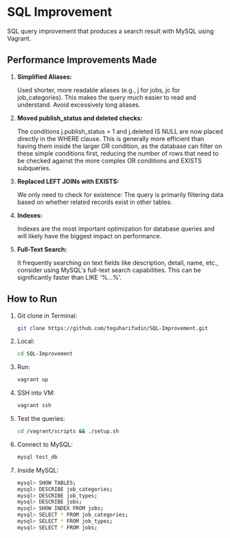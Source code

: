 # SQL Improvement
SQL query improvement that produces a search result with MySQL using Vagrant.

## Performance Improvements Made

1. **Simplified Aliases:**
   
   Used shorter, more readable aliases (e.g., j for jobs, jc for job_categories). This makes the query much easier to read and understand. Avoid excessively long aliases.

2. **Moved publish_status and deleted checks:**
   
   The conditions j.publish_status = 1 and j.deleted IS NULL are now placed directly in the WHERE clause. This is generally more efficient than having them inside the larger OR condition, as the database can filter on these simple conditions first, reducing the number of rows that need to be checked against the more complex OR conditions and EXISTS subqueries.

3. **Replaced LEFT JOINs with EXISTS:**
   
   We only need to check for existence: The query is primarily filtering data based on whether related records exist in other tables.

4. **Indexes:**
   
   Indexes are the most important optimization for database queries and will likely have the biggest impact on performance.

5. **Full-Text Search:**
   
   It frequently searching on text fields like description, detail, name, etc., consider using MySQL's full-text search capabilities. This can be significantly faster than LIKE '%...%'.

## How to Run

1. Git clone in Terminal:
   ```bash
   git clone https://github.com/teguharifudin/SQL-Improvement.git
2. Local:
   ```bash
   cd SQL-Improvement
3. Run:
   ```bash
   vagrant up
4. SSH into VM:
   ```bash
   vagrant ssh
5. Test the queries:
   ```bash
   cd /vagrant/scripts && ./setup.sh
6. Connect to MySQL:
   ```bash
   mysql test_db
7. Inside MySQL:
   ```bash
   mysql> SHOW TABLES;
   mysql> DESCRIBE job_categories;
   mysql> DESCRIBE job_types;
   mysql> DESCRIBE jobs;
   mysql> SHOW INDEX FROM jobs;
   mysql> SELECT * FROM job_categories;
   mysql> SELECT * FROM job_types;
   mysql> SELECT * FROM jobs;
